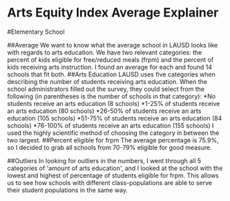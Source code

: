 Arts Equity Index Average Explainer
==========================

#Elementary School 

##Average
We want to know what the average school in LAUSD looks like with regards to arts education. We have two relevant categories: the percent of kids eligible for free/reduced meals (frpm) and the percent of kids receiving arts instruction. I found an average for each and found 14 schools that fit both. 
##Arts Education
LAUSD uses five categories when describing the number of students receiving arts education. When the school administrators filled out the survey, they could select from the following (in parentheses is the number of schools in that category):
*No students receive an arts education (8 schools)
*1-25% of students receive an arts education (80 schools)
*26-50% of students receive an arts education (105 schools)
*51-75% of students receive an arts education (84 schools)
*76-100% of students receive an arts education (155 schools)
I used the highly scientific method of choosing the category in between the two largest. 
##Percent eligible for frpm
The average percentage is 75.9%, so I decided to grab all schools from 70-79% eligible for good measure. 

##Outliers 
In looking for outliers in the numbers, I went through all 5 categories of 'amount of arts education', and I looked at the school with the lowest and highest of percentage of students eligible for frpm. This allows us to see how schools with different class-populations are able to serve their student populations in the same way. 
